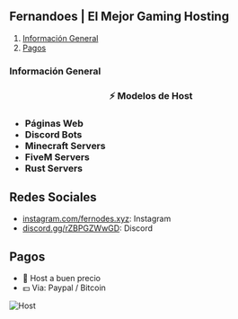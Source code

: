 ## Fernandoes | El Mejor Gaming Hosting

1. [Información General](#información-general)
2. [Pagos](#pagos)

### Información General

<h3 align="center"> ⚡ Modelos de Host <h3>

- Páginas Web
- Discord Bots
- Minecraft Servers
- FiveM Servers
- Rust Servers



## Redes Sociales


* [instagram.com/fernodes.xyz](https://instagram.com/fernodes.xyz/): Instagram
* [discord.gg/rZBPGZWwGD](https://discord.gg/rZBPGZWwGD): Discord


## Pagos

- 👻 Host a buen precio
- 💵 Via: Paypal / Bitcoin

<div> </div>

![Host](https://i.imgur.com/dLXyfub.png)
